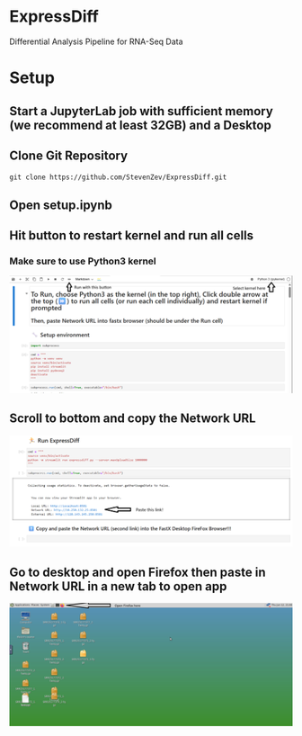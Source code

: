 # ExpressDiff
Differential Analysis Pipeline for RNA-Seq Data

# Setup
## Start a JupyterLab job with sufficient memory (we recommend at least 32GB) and a Desktop
## Clone Git Repository
```shell
git clone https://github.com/StevenZev/ExpressDiff.git
```
## Open setup.ipynb
## Hit button to restart kernel and run all cells
### Make sure to use Python3 kernel
![image info](pictures/run.png)
## Scroll to bottom and copy the Network URL
![image info](pictures/networkurl.png)
## Go to desktop and open Firefox then paste in Network URL in a new tab to open app
![image_info](pictures/desktop.png)
